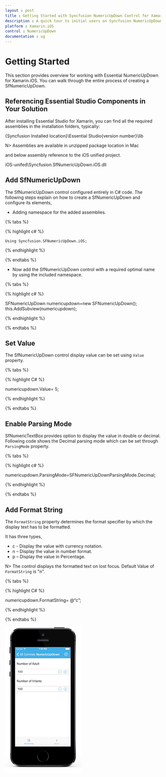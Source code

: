 ```yaml
---
layout : post
title : Getting Started with Syncfusion NumericUpDown Control for Xamarin.iOS
description : A quick tour to initial users on Syncfusion NumericUpDown control for Xamarin.iOS platform 
platform : Xamarin.iOS
control : NumericUpDown 
documentation : ug
---
```


# Getting Started

This section provides overview for working with Essential NumericUpDown for Xamarin.iOS. You can walk through the entire process of creating a SfNumericUpDown.

## Referencing Essential Studio Components in Your Solution	

After installing Essential Studio for Xamarin, you can find all the required assemblies in the installation folders, typically:

{Syncfusion Installed location}\Essential Studio{version number}\lib

N> Assemblies are available in unzipped package location in Mac

and below assembly reference to the iOS unified project.

iOS-unifed\Syncfusion.SfNumericUpDown.iOS.dll

## Add SfNumericUpDown

The SfNumericUpDown control configured entirely in C# code. The following steps explain on how to create a SfNumericUpDown and configure its elements,

* Adding namespace for the added assemblies. 

{% tabs %}

{% highlight c# %}

	Using Syncfusion.SFNumericUpDown.iOS; 

{% endhighlight %}

{% endtabs %}

* Now add the SfNumericUpDown control with a required optimal name by using the included namespace.

{% tabs %}

{% highlight c# %}

SFNumericUpDown numericupdown=new SFNumericUpDown();
this.AddSubview(numericupdown);

{% endhighlight %}

{% endtabs %}

## Set Value

The SfNumericUpDown control display value can be set using `Value` property. 

{% tabs %}

{% highlight C# %}

numericupdown.Value= 5;

{% endhighlight %}

{% endtabs %}

## Enable Parsing Mode

SfNumericTextBox provides option to display the value in double or decimal. Following code shows the Decimal parsing mode which can be set through `ParsingMode` property.

{% tabs %}

{% highlight c# %}

numericupdown.ParsingMode=SFNumericUpDownParsingMode.Decimal;
	
{% endhighlight %}

{% endtabs %}

## Add Format String

The `FormatString` property determines the format specifier by which the display text has to be formatted. 

It has three types,

* c - Display the value with currency notation.
* n – Display the value in number format.
* p – Display the value in Percentage.

N> The control displays the formatted text on lost focus. Default Value of `FormatString` is "n".

{% tabs %}

{% highlight C# %}

numericupdown.FormatString= @“c”;

{% endhighlight %}

{% endtabs %}

![](images/gettingstarted.png)



